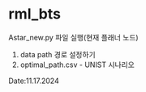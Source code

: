 # rml_bts
Astar_new.py 파일 실행(현재 플래너 노드)
1.  data path 경로 설정하기
2.  optimal_path.csv - UNIST 시나리오

Date:11.17.2024 

